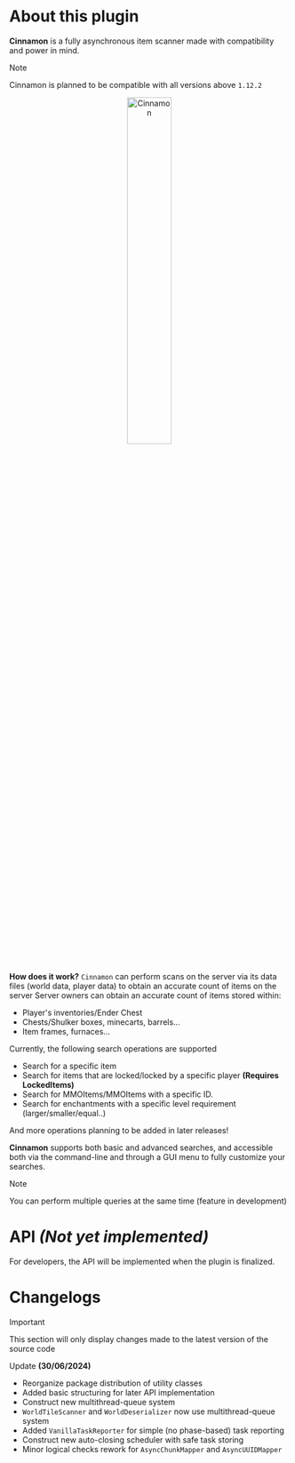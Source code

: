 # About this plugin
**Cinnamon** is a fully asynchronous item scanner made with compatibility and power in mind.

> [!NOTE]
> Cinnamon is planned to be compatible with all versions above `1.12.2`

<p align="center">
  <img src="https://postimg.cc/DmDKMPZV" alt="Cinnamon" style="width: 40%;" />
</p>

**How does it work?** `Cinnamon` can perform scans on the server via its data files (world data, player data) to obtain an accurate count of items on the server
Server owners can obtain an accurate count of items stored within:
- Player's inventories/Ender Chest
- Chests/Shulker boxes, minecarts, barrels...
- Item frames, furnaces...

Currently, the following search operations are supported
- Search for a specific item
- Search for items that are locked/locked by a specific player **(Requires LockedItems)**
- Search for MMOItems/MMOItems with a specific ID.
- Search for enchantments with a specific level requirement (larger/smaller/equal..)

And more operations planning to be added in later releases!

**Cinnamon** supports both basic and advanced searches, and accessible both via the command-line and through a GUI menu to fully customize your searches.

> [!NOTE]
> You can perform multiple queries at the same time (feature in development)

# API *(Not yet implemented)*
For developers, the API will be implemented when the plugin is finalized.

# Changelogs

> [!IMPORTANT]
> This section will only display changes made to the latest version of the source code

Update **(30/06/2024)**
- Reorganize package distribution of utility classes
- Added basic structuring for later API implementation
- Construct new multithread-queue system
- `WorldTileScanner` and `WorldDeserializer` now use multithread-queue system
- Added `VanillaTaskReporter` for simple (no phase-based) task reporting
- Construct new auto-closing scheduler with safe task storing
- Minor logical checks rework for `AsyncChunkMapper` and `AsyncUUIDMapper`
